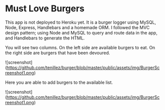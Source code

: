 # Must Love Burgers

This app is not deployed to Heroku yet.  It is a burger logger using MySQL, Node, Express, Handlebars and a homemade ORM. I followed the MVC design pattern; using Node and MySQL to query and route data in the app, and Handlebars to generate the HTML.

You will see two columns.  On the left side are available burgers to eat.  On the right side are burgers that have been devoured. 

![screenshot] (https://github.com/tenillez/burger/blob/master/public/assets/img/BurgerScreenshot1.png)

Here you are able to add burgers to the available list. 

![screenshot] (https://github.com/tenillez/burger/blob/master/public/assets/img/BurgerScreenshot1.png)
